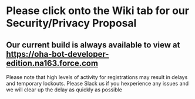 # Please click onto the Wiki tab for our Security/Privacy Proposal

## Our current build is always available to view at https://oha-bot-developer-edition.na163.force.com
Please note that high levels of activity for registrations may result in delays and temporary lockouts. Please Slack us if you hexperience any issues and we will clear up the delay as quickly as possible

